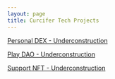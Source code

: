 ```yaml
---
layout: page
title: Curcifer Tech Projects
---
```


[Personal DEX - Underconstruction][DEX-site]

[Play DAO - Underconstruction][DexToken-site]

[Support NFT - Underconstruction][NFT-site]

[DEX-site]: https://cdex.curcifer.tech
[NFT-site]: https://marketnft.curcifer.tech
[DexToken-site]: https://cto.curcifer.tech
